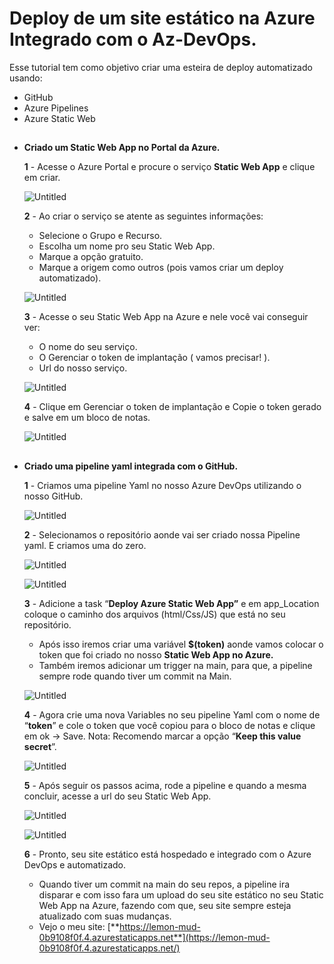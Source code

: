 # Deploy de um site estático na Azure Integrado com o Az-DevOps.

Esse tutorial tem como objetivo criar uma esteira de deploy automatizado usando:

- GitHub
- Azure Pipelines
- Azure Static Web
  
##

- **Criado um Static Web App no Portal da Azure.**
    
    **1** - Acesse o Azure Portal e procure o serviço **Static Web App** e clique em criar.
    
    ![Untitled](imagens/Untitled.png)
    
    **2** - Ao criar o serviço se atente as seguintes informações:
    
    - Selecione o Grupo e Recurso.
    - Escolha um nome pro seu Static Web App.
    - Marque a opção gratuito.
    - Marque a origem como outros (pois vamos criar um deploy automatizado).
    
    ![Untitled](imagens/Untitled%201.png)
    
    **3** - Acesse o seu Static Web App na Azure e nele você vai conseguir ver:
    
    - O nome do seu serviço.
    - O Gerenciar o token de implantação ( vamos precisar! ).
    - Url do nosso serviço.
    
    ![Untitled](imagens/Untitled%202.png)
    
    **4** - Clique em Gerenciar o token de implantação e Copie o token gerado e salve em um bloco de notas.
    
    ![Untitled](imagens/Untitled%203.png)
    
##

- **Criado uma pipeline yaml integrada com o GitHub.**
    
    **1** - Criamos uma pipeline Yaml no nosso Azure DevOps utilizando o nosso GitHub.
    
    ![Untitled](imagens/Untitled%204.png)
    
    **2** - Selecionamos o repositório aonde vai ser criado nossa Pipeline yaml. E criamos uma do zero.
    
    ![Untitled](imagens/Untitled%205.png)
    
    ![Untitled](imagens/Untitled%206.png)
    
    **3** - Adicione a task  “**Deploy Azure Static Web App”**  e em app_Location coloque o caminho dos  arquivos (html/Css/JS) que está no seu repositório.
    
    - Após isso iremos criar uma variável **$(token)** aonde vamos colocar o token que foi criado no nosso **Static Web App no Azure.**
    - Também iremos adicionar um trigger na main, para que, a pipeline sempre rode quando tiver um commit na Main.
    
    ![Untitled](imagens/Untitled%207.png)
    
    **4** - Agora crie uma nova Variables no seu pipeline Yaml com o nome de “**token**” e cole o token que você copiou para o bloco de notas e clique em ok → Save.
    Nota: Recomendo marcar a opção “**Keep this value secret**”.
    
    ![Untitled](imagens/Untitled%208.png)
    
    **5** - Após seguir os passos acima, rode a pipeline e quando a mesma concluir, acesse a url do seu Static Web App.
    
    ![Untitled](imagens/Untitled%209.png)
    
    ![Untitled](imagens/Untitled%2010.png)
    
    **6** - Pronto, seu site estático está hospedado e integrado com o Azure DevOps e automatizado.
    
    - Quando tiver um commit na main do seu repos, a pipeline ira disparar e com isso fara um upload do seu site estático no seu Static Web App na Azure, fazendo com que, seu site sempre esteja atualizado com suas mudanças.
    - Vejo o meu site: [**https://lemon-mud-0b9108f0f.4.azurestaticapps.net**](https://lemon-mud-0b9108f0f.4.azurestaticapps.net/)
